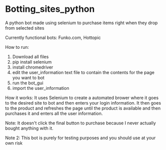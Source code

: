 # Botting_sites_python
 A python bot made using selenium to purchase items right when they drop from selected sites
 
 Currently functional bots: Funko.com, Hottopic
 
 How to run: 
 1. Download all files
 2. pip install selenium
 3. install chromedriver
 3. edit the user_information text file to contain
 the contents for the page you want to bot
 4. run the bot_gui
 5. import the user_information

How it works:
It uses Selenium to create a automated brower where it goes to the
desired site to bot and then enters your login information. 
It then goes to the product and refreshes the page until the product
is available and then purchases it and enters all the user information.


Note: It doesn't click the final button to purchase because I never actually
bought anything with it.

Note 2: This bot is purely for testing purposes and you should use at your own risk
